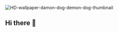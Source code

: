 ![HD-wallpaper-damon-dog-demon-dog-thumbnail](https://github.com/user-attachments/assets/3cb70b01-43f7-4b1f-aa37-c29f4b4eaadb)

## Hi there 👋

<!--
**Malachi3605/malachi3605** is a ✨ _special_ ✨ repository because its `README.md` (this file) appears on your GitHub profile.

Here are some ideas to get you started:

- 🔭 I’m currently working on ...
- 🌱 I’m currently learning ...
- 👯 I’m looking to collaborate on ...
- 🤔 I’m looking for help with ...
- 💬 Ask me about ...
- 📫 How to reach me: ...
- 😄 Pronouns: ...
- ⚡ Fun fact: ...
-->
